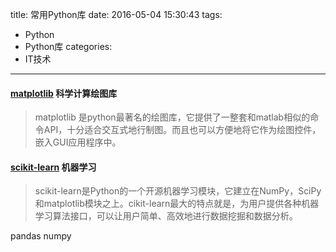 title: 常用Python库
date: 2016-05-04 15:30:43
tags:
- Python
- Python库
categories:
- IT技术
---
#### [matplotlib](http://matplotlib.org/) 科学计算绘图库
> matplotlib 是python最著名的绘图库，它提供了一整套和matlab相似的命令API，十分适合交互式地行制图。而且也可以方便地将它作为绘图控件，嵌入GUI应用程序中。

#### [scikit-learn](http://scikit-learn.org/stable/) 机器学习
> scikit-learn是Python的一个开源机器学习模块，它建立在NumPy，SciPy和matplotlib模块之上。cikit-learn最大的特点就是，为用户提供各种机器学习算法接口，可以让用户简单、高效地进行数据挖掘和数据分析。

pandas
numpy